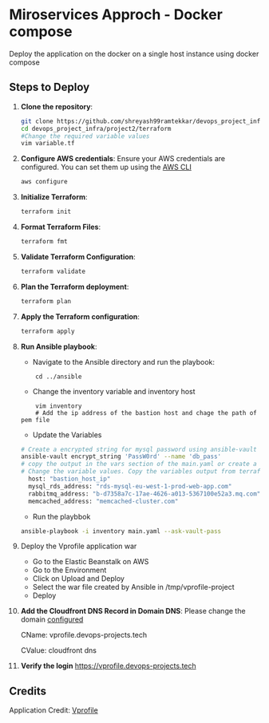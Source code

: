 # Miroservices Approch - Docker compose

Deploy the application on the docker on a single host instance using docker compose


## Steps to Deploy
1. **Clone the repository**:
   ```bash
   git clone https://github.com/shreyash99ramtekkar/devops_project_infra.git
   cd devops_project_infra/project2/terraform
   #Change the required variable values
   vim variable.tf
    ```
2. **Configure AWS credentials**:
    Ensure your AWS credentials are configured. You can set them up using the [AWS CLI](https://docs.aws.amazon.com/cli/v1/userguide/cli-configure-files.html#cli-configure-files-methods)
    ```bash
    aws configure
    ```
3. **Initialize Terraform**:
    ```bash
    terraform init
    ```
4. **Format Terraform Files**:
    ```bash
    terraform fmt
    ```
5. **Validate Terraform Configuration**:
    ```bash
    terraform validate
   ```
6. **Plan the Terraform deployment**:
    ```bash
    terraform plan
    ```
7. **Apply the Terraform configuration**:
    ```bash
    terraform apply
    ```
8. **Run Ansible playbook**:

    -  Navigate to the Ansible directory and run the playbook:
    ```
        cd ../ansible
    ```
    - Change the inventory variable and inventory host
    ```
        vim inventory
        # Add the ip address of the bastion host and chage the path of pem file
    ```
    - Update the Variables
    ```bash
    # Create a encrypted string for mysql password using ansible-vault
    ansible-vault encrypt_string 'PassW0rd' --name 'db_pass'
    # copy the output in the vars section of the main.yaml or create a seperate vars file and import it in the main file
    # Change the variable values. Copy the variables output from terraform
      host: "bastion_host_ip"
      mysql_rds_address: "rds-mysql-eu-west-1-prod-web-app.com"
      rabbitmq_address: "b-d7358a7c-17ae-4626-a013-5367100e52a3.mq.com"
      memcached_address: "memcached-cluster.com"
    ```
    
    - Run the playbbok
    ```bash
    ansible-playbook -i inventory main.yaml --ask-vault-pass
    ```

9. Deploy the Vprofile application war 
   - Go to the Elastic Beanstalk on AWS
   - Go to the Environment
   - Click on Upload and Deploy
   - Select the war file created by Ansible in /tmp/vprofile-project
   - Deploy
    
10. **Add the Cloudfront DNS Record in Domain DNS**:
    Please change the domain [configured](../project0/README.md)

    CName: vprofile.devops-projects.tech

    CValue: cloudfront dns


11. **Verify the login**
    https://vprofile.devops-projects.tech
      


## Credits
Application Credit: [Vprofile](https://github.com/hkhcoder/vprofile-project.git)